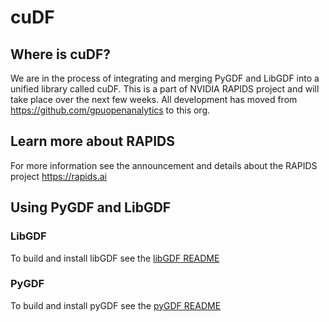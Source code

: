 # cuDF

## Where is cuDF?
We are in the process of integrating and merging PyGDF and LibGDF into a unified library called cuDF. This is a part of NVIDIA RAPIDS project and will take place over the next few weeks. All development has moved from <https://github.com/gpuopenanalytics> to this org.

## Learn more about RAPIDS
For more information see the announcement and details about the RAPIDS project <https://rapids.ai>

## Using PyGDF and LibGDF

### LibGDF
To build and install libGDF see the [libGDF README](https://github.com/rapidsai/libgdf/blob/master/README.md)

### PyGDF
To build and install pyGDF see the [pyGDF README](https://github.com/rapidsai/pygdf/blob/master/README.md)
